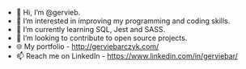 - 👋 Hi, I’m @gervieb.
- 👀 I’m interested in improving my programming and coding skills.
- 🌱 I’m currently learning SQL, Jest and SASS.
- 💞️ I’m looking to contribute to open source projects.
- 🌐 My portfolio - http://gerviebarczyk.com/
- 📫 Reach me on LinkedIn - https://www.linkedin.com/in/gerviebar/

<!---
gervieb/gervieb is a ✨ special ✨ repository because its `README.md` (this file) appears on your GitHub profile.
You can click the Preview link to take a look at your changes.
--->
